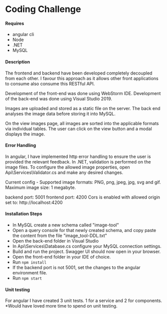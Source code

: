 ﻿# Coding Challenge

####  Requires
- angular cli
- Node
- .NET
- MySQL

#### Description
The frontend and backend have been developed completely decoupled from each other. I favour this approach as it allows other front applications to consume also consume this RESTful API.

Development of the front-end was done using WebStorm IDE.
Development of the back-end was done using Visual Studio 2019.

Images are uploaded and stored as a static file on the server.
The back end analyses the image data before storing it into MySQL.

On the view images page, all images are sorted into the applicable formats via individual tables.
The user can click on the view button and a modal displays the image.

#### Error Handling
In angular, I have implemented http error handling to ensure the user is provided the relevant feedback.
In .NET, validation is performed on the image files.
To configure the allowed image properties, open Api\Services\Validator.cs and make any desired changes.

Current config -
Supported image formats: PNG, png, jpeg, jpg, svg and gif.
Maximum image size: 1 megabyte.

backend port: 5001
frontend port: 4200
Cors is enabled with allowed origin set to: http://localhost:4200

#### Installation  Steps

- In MySQL create a new schema called "image-tool"
- Open a query console for that newly created schema, and copy paste the content from the file "image_tool-DDL.txt"
- Open the back-end folder in Visual Studio
- In Api\Services\Database.cs configure your MySQL connection settings.
- Build and run the project. Swagger UI should now open in your browser.
- Open the front-end folder in your IDE of choice.
- Run `npm install`
- If the backend port is not 5001, set the changes to the angular environment file.
- Run `npm start`

#### Unit testing
For angular I have created 3 unit tests. 1 for a service and 2 for components.
*Would have loved more time to spend on unit testing.
